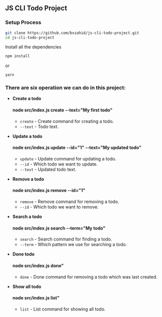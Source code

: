 ## JS CLI Todo Project

### Setup Process

```bash
git clone https://github.com/bxzahid/js-cli-todo-project.git
cd js-cli-todo-project
```

Install all the dependencies

```bash
npm install
```

or

```bash
yarn
```

### There are six operation we can do in this project:

-   **Create a todo**

    #### node src/index.js create --text="My first todo"

    -   `create` - Create command for creating a todo.
    -   `--text` - Todo text.

-   **Update a todo**

    #### node src/index.js update --id="1" --text="My updated todo"

    -   `update` - Update command for updating a todo.
    -   `--id` - Which todo we want to update.
    -   `--text` - Updated todo text.

-   **Remove a todo**

    #### node src/index.js remove --id="1"

    -   `remove` - Remove command for removing a todo.
    -   `--id` - Which todo we want to remove.

-   **Search a todo**

    #### node src/index.js search --term="My todo"

    -   `search` - Search command for finding a todo.
    -   `--term` - Which pattern we use for searching a todo.

-   **Done todo**

    #### node src/index.js done"

    -   `done` - Done command for removing a todo which was last created.

-   **Show all todo**

    #### node src/index.js list"

    -   `list` - List command for showing all todo.
